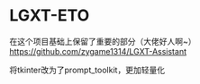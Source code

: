 # LGXT-ETO

在这个项目基础上保留了重要的部分（大佬好人啊~）
https://github.com/zygame1314/LGXT-Assistant

将tkinter改为了prompt_toolkit，更加轻量化
